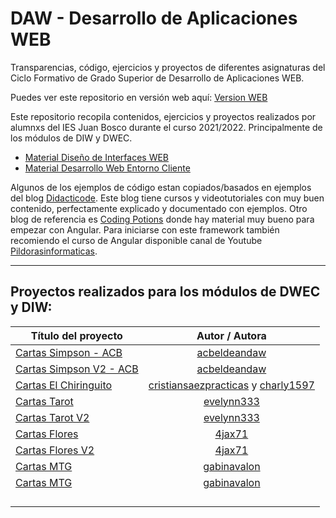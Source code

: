 # DAW - Desarrollo de Aplicaciones WEB
 Transparencias, código, ejercicios y proyectos de diferentes asignaturas del Ciclo Formativo de Grado Superior de Desarrollo de Aplicaciones WEB.

 Puedes ver este repositorio en versión web aquí: [Version WEB](https://ajpelaez.github.io/DAW/)

 Este repositorio recopila contenidos, ejercicios y proyectos realizados por alumnxs del IES Juan Bosco durante el curso 2021/2022. Principalmente de los módulos de DIW y DWEC.

 - [Material Diseño de Interfaces WEB](https://github.com/ajpelaez/DAW/tree/main/DIW)
 - [Material Desarrollo Web Entorno Cliente](https://github.com/ajpelaez/DAW/tree/main/DWEC)


 Algunos de los ejemplos de código estan copiados/basados en ejemplos del blog [Didacticode](https://didacticode.com/). Este blog tiene cursos y videotutoriales con muy buen contenido, perfectamente explicado y documentado con ejemplos.
 Otro blog de referencia es [Coding Potions](https://codingpotions.com/) donde hay material muy bueno para empezar con Angular.
 Para iniciarse con este framework también recomiendo el curso de Angular disponible canal de Youtube [Pildorasinformaticas](https://www.youtube.com/watch?v=fXpMiweCC_o&list=PLU8oAlHdN5BnNAe8zXnuBNzKID39DUwcO).


 ---

## Proyectos realizados para los módulos de DWEC y DIW:


| Título del proyecto  | Autor / Autora |
| ------------- |:-------------:|
| [Cartas Simpson - ACB](Proyectos_DWEC_DIW/CARTAS_SIMPSON_ACB) | [acbeldeandaw](https://github.com/acbeldeandaw) |
| [Cartas Simpson V2 - ACB](Proyectos_DWEC_DIW/CARTAS_SIMPSON_V2_ACB) | [acbeldeandaw](https://github.com/acbeldeandaw) |
| [Cartas El Chiringuito](Proyectos_DWEC_DIW/ChirinCartas) | [cristiansaezpracticas](https://github.com/cristiansaezpracticas) y [charly1597](https://github.com/charly1597)|
| [Cartas Tarot](Proyectos_DWEC_DIW/CARTAS_TAROT) | [evelynn333](https://github.com/evelynn333) |
| [Cartas Tarot V2](Proyectos_DWEC_DIW/CARTAS_TAROT_V2) | [evelynn333](https://github.com/evelynn333) |
| [Cartas Flores](Proyectos_DWEC_DIW/CARTAS_FLORES) | [4jax71](https://github.com/4jax71) |
| [Cartas Flores V2](Proyectos_DWEC_DIW/CARTAS_FLORES_V2) | [4jax71](https://github.com/4jax71) |
| [Cartas MTG](Proyectos_DWEC_DIW/CARTAS_MTG) | [gabinavalon](https://github.com/gabinavalon) |
| [Cartas MTG](Proyectos_DWEC_DIW/CARTAS_MTG_V2) | [gabinavalon](https://github.com/gabinavalon) |
|  |  |
|  |  |
|  |  |
|  |  |
